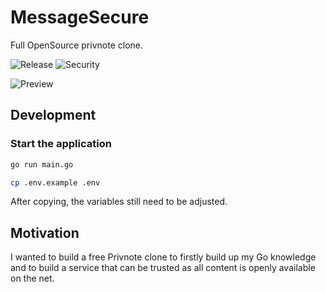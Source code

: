 # MessageSecure
Full OpenSource privnote clone. 

![Release](https://img.shields.io/github/release/alexohneander/MessageSecure.svg)
![Security](https://github.com/alexohneander/MessageSecure/workflows/CodeQL/badge.svg)

![Preview](https://i.imgur.com/YKcoapx.png "MessageSecure Preview")


## Development

### Start the application 

```bash
go run main.go
```

```bash
cp .env.example .env
```
After copying, the variables still need to be adjusted.

## Motivation

I wanted to build a free Privnote clone to firstly build up my Go knowledge and to build a service that can be trusted as all content is openly available on the net.
